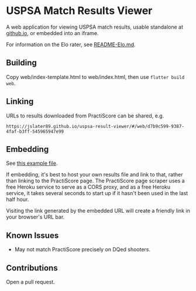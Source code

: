 # USPSA Match Results Viewer

A web application for viewing USPSA match results, usable standalone at
[github.io](https://jslater89.github.io/uspsa-result-viewer), or embedded
into an iframe.

For information on the Elo rater, see [README-Elo.md](https://github.com/jslater89/uspsa-result-viewer/blob/develop/README-Elo.md).

## Building

Copy web/index-template.html to web/index.html, then use `flutter build web`.

## Linking

URLs to results downloaded from PractiScore can be shared, e.g.

`https://jslater89.github.io/uspsa-result-viewer/#/web/d7b9c599-9387-4faf-b3ff-545965947e99`

## Embedding

See [this example file](https://github.com/jslater89/uspsa-result-viewer/blob/master/embedded-index.html).

If embedding, it's best to host your own results file and link to that, rather
than linking to the PractiScore page. The PractiScore page scraper uses a free
Heroku service to serve as a CORS proxy, and as a free Heroku service, it takes
several seconds to start up if it hasn't been used in the last half hour.

Visiting the link generated by the embedded URL will create a friendly link in
your browser's URL bar.  

## Known Issues

* May not match PractiScore precisely on DQed shooters.

## Contributions

Open a pull request.

